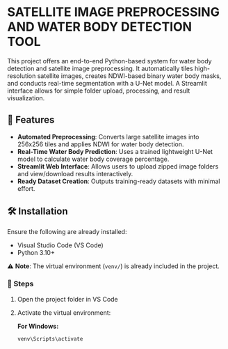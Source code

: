 # SATELLITE IMAGE PREPROCESSING AND WATER BODY DETECTION TOOL

This project offers an end-to-end Python-based system for water body detection and satellite image preprocessing. It automatically tiles high-resolution satellite images, creates NDWI-based binary water body masks, and conducts real-time segmentation with a U-Net model. A Streamlit interface allows for simple folder upload, processing, and result visualization.

## 🚀 Features
- **Automated Preprocessing**: Converts large satellite images into 256x256 tiles and applies NDWI for water body detection.  
- **Real-Time Water Body Prediction**: Uses a trained lightweight U-Net model to calculate water body coverage percentage.  
- **Streamlit Web Interface**: Allows users to upload zipped image folders and view/download results interactively.  
- **Ready Dataset Creation**: Outputs training-ready datasets with minimal effort.

## 🛠️ Installation
Ensure the following are already installed:
- Visual Studio Code (VS Code)  
- Python 3.10+  

⚠️ **Note**: The virtual environment (`venv/`) is already included in the project.

### 🔧 Steps
1. Open the project folder in VS Code  
2. Activate the virtual environment:

   **For Windows:**
   ```bash
   venv\Scripts\activate
